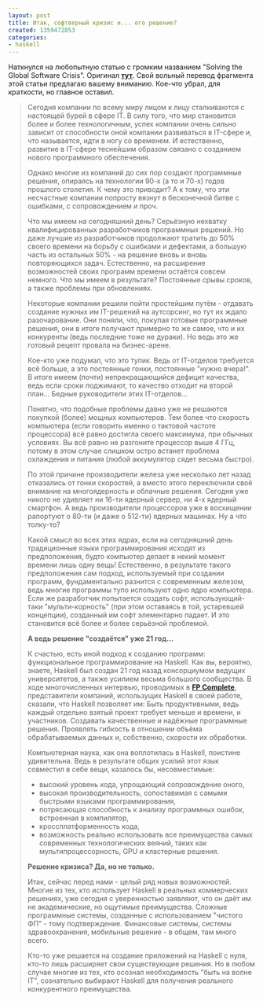 ```yaml
---
layout: post
title: Итак, софтверный кризис и... его решение?
created: 1359472853
categories:
- haskell
---
```

Наткнулся на любопытную статью с громким названием "Solving the Global Software Crisis". Оригинал **<a href="http://fpcomplete.com/solving_the_software_crisis/">тут</a>**. Свой вольный перевод фрагмента этой статьи предлагаю вашему вниманию. Кое-что убрал, для краткости, но главное оставил.

<blockquote>
Сегодня компании по всему миру лицом к лицу сталкиваются с настоящей бурей в сфере IT. В силу того, что мир становится более и более технологичным, успех компании очень сильно зависит от способности оной компании развиваться в IT-сфере и, что называется, идти в ногу со временем. И естественно, развитие в IT-сфере теснейшим образом связано с созданием нового программного обеспечения.

Однако многие из компаний до сих пор создают программные решения, опираясь на технологии 90-х (а то и 70-х) годов прошлого столетия. К чему это приводит? А к тому, что эти несчастные компании попросту вязнут в бесконечной битве с ошибками, с сопровождением и проч. 

Что мы имеем на сегодняшний день? Серьёзную нехватку квалифицированных разработчиков программных решений. Но даже лучшие из разработчиков продолжают тратить до 50% своего времени на борьбу с ошибками и дефектами, а большую часть из остальных 50% - на решение вновь и вновь повторяющихся задач. Естественно, на расширение возможностей своих программ времени остаётся совсем немного. Что мы имеем в результате? Постоянные срывы сроков, а также проблемы при обновлениях.

Некоторые компании решили пойти простейшим путём - отдавать создание нужных им IT-решений на аутсорсинг, но тут их ждало разочарование. Они поняли, что, покупая готовые программные решения, они в итоге получают примерно то же самое, что и их конкуренты (ведь последние тоже не дураки). Но ведь это же готовый рецепт провала на бизнес-арене.

Кое-кто уже подумал, что это тупик. Ведь от IT-отделов требуется всё больше, а это постоянные гонки, постоянные "нужно вчера!". В итоге имеем (почти) непрекращающийся дефицит качества, ведь если сроки поджимают, то качество отходит на второй план… Бедные руководители этих IT-отделов…

Понятно, что подобные проблемы давно уже не решаются покупкой (более) мощных компьютеров. Тем более что скорость компьютера (если говорить именно о тактовой частоте процессора) всё равно достигла своего максимума, при обычных условиях. Вы всё равно не разгоните процессор выше 4 ГГц, потому в этом случае слишком остро встанет проблема охлаждения и питания (любой аккумулятор сядет весьма быстро).

По этой причине производители железа уже несколько лет назад отказались от гонки скоростей, а вместо этого переключили своё внимание на многоядерность и облачные решения. Сегодня уже никого не удивляет ни 16-ти ядерный сервер, ни 4-х ядерный смартфон. А ведь производители процессоров уже в восхищении рапортуют о 80-ти (и даже о 512-ти) ядерных машинах. Ну а что толку-то?

Какой смысл во всех этих ядрах, если на сегодняшний день традиционные языки программирования исходят из предположения, будто компьютер делает в некий момент времени лишь одну вещь! Естественно, в результате такого предположения сам подход, используемый при создании программ, фундаментально разнится с современным железом, ведь многие программы тупо используют одно ядро компьютера. Если же разработчик попытается создать софт, использующий-таки "мульти-корность" (при этом оставаясь в той, устаревшей концепции), созданный им софт элементарно падает. И это становится всё более и более серьёзной проблемой.

**А ведь решение "создаётся" уже 21 год…**

К счастью, есть иной подход к созданию программ: функциональное программирование на Haskell. Как вы, вероятно, знаете, Haskell был создан 21 год назад консорциумом ведущих университетов, а также усилием весьма большого сообщества. В ходе многочисленных интервью, проводимых в **<a href="http://fpcomplete.com">FP Complete</a>**, представители компаний, использущих Haskell в своей работе, сказали, что Haskell позволяет им:
Быть продуктивными, ведь каждый отдельно взятый проект требует меньше и времени, и участников.
Создавать качественные и надёжные программные решения.
Проявлять гибкость в отношении объёма обрабатываемых данных и, собственно, скорости их обработки.

Компьютерная наука, как она воплотилась в Haskell, поистине удивительна. Ведь в результате общих усилий этот язык совместил в себе вещи, казалось бы, несовместимые:
<ul>
 <li>высокий уровень кода, упрощающий сопровождение оного,</li>
 <li>высокая производительность, сопоставимая с самыми быстрыми языками программирования,</li>
 <li>потрясающая способность к анализу программных ошибок, встроенная в компилятор,</li>
 <li>кроссплатформенность кода,</li>
 <li>возможность реально использовать все преимущества самых современных технологических веяний, таких как мультипроцессорность, GPU и кластерные решения.</li>
</ul>

**Решение кризиса? Да, но не только.**

Итак, сейчас перед нами - целый ряд новых возможностей. Многие из тех, кто использует Haskell в реальных коммерческих решениях, уже сегодня с уверенностью заявляют, что он даёт им не академические, но ощутимые преимущества. Сложные программные системы, созданные с использованием "чистого ФП" - тому подтверждение. Финансовые системы, системы здравоохранения, мобильные решение - в общем, там много всего.

Кто-то уже решается на создание приложений на Haskell с нуля, кто-то лишь расширяет свои существующие решения. Но в любом случае многие из тех, кто осознал необходимость "быть на волне IT", сознательно выбирают Haskell для получения реального конкурентного преимущества.
</blockquote>

